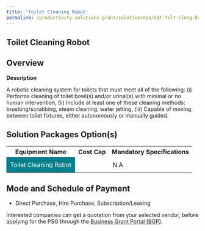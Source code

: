 ```yaml
---
title: 'Toilet Cleaning Robot'
permalink: /productivity-solutions-grant/solutionrepo/eqt-Tolt-Clnng-Robot-Envronmntl-Srvcs
---
```


## Toilet Cleaning Robot

## Overview

**Description**

A robotic cleaning system for toilets that must meet all of the following:
(i) Performs cleaning of toilet bowl(s) and/or urinal(s) with minimal or no human intervention, 
(ii) Include at least one of these cleaning methods: brushing/scrubbing, steam cleaning, water jetting, 
(iii) Capable of moving between toilet fixtures, either autonomously or manually guided.

## Solution Packages Option(s)

<table>
<tr>
<th><b>Equipment Name</b></th>
<th><b>Cost Cap</b></th>
<th><b>Mandatory Specifications</b></th>
</tr>
<tr>
<td style='padding: 10px; background-color: #037E8A; color: #FFFFFF;'>Toilet Cleaning Robot</td>
<td style='padding: 10px;'></td>
<td style='padding: 10px;'>N.A</td>
</tr>
</table>

## Mode and Schedule of Payment

 - Direct Purchase, Hire Purchase, Subscription/Leasing

Interested companies can get a quotation from your selected vendor, before applying for the PSG through the <a href='https://www.businessgrants.gov.sg/' target='_blank' rel='noopener'>Business Grant Portal (BGP)</a>.

<script src="/jquery/resize-tables.js"></script>
